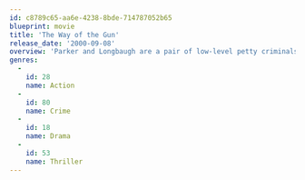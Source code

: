 ```yaml
---
id: c8789c65-aa6e-4238-8bde-714787052b65
blueprint: movie
title: 'The Way of the Gun'
release_date: '2000-09-08'
overview: 'Parker and Longbaugh are a pair of low-level petty criminals, living off the grid and funding their existence through unconventional and often illegal means. Wanting to move past petty crime, they vow to get the proverbial "big score.'
genres:
  -
    id: 28
    name: Action
  -
    id: 80
    name: Crime
  -
    id: 18
    name: Drama
  -
    id: 53
    name: Thriller
---
```

